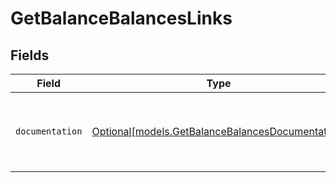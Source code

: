 # GetBalanceBalancesLinks


## Fields

| Field                                                                                            | Type                                                                                             | Required                                                                                         | Description                                                                                      |
| ------------------------------------------------------------------------------------------------ | ------------------------------------------------------------------------------------------------ | ------------------------------------------------------------------------------------------------ | ------------------------------------------------------------------------------------------------ |
| `documentation`                                                                                  | [Optional[models.GetBalanceBalancesDocumentation]](../models/getbalancebalancesdocumentation.md) | :heavy_minus_sign:                                                                               | The URL to the generic Mollie API error handling guide.                                          |
